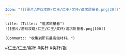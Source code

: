 ```yaml
---
Icon: "![[图片/游戏攻略/仁王/仁王/奖杯/追求质量者.png|30]]"
---
```

```ad-common-silver-trophy
title: (Title:: "追求质量者")
![[图片/游戏攻略/仁王/仁王/奖杯/追求质量者.png|100]]

(Comment:: "收集到所有最高级材料。")
```

#仁王/仁王/奖杯 #奖杯 #奖杯/银
